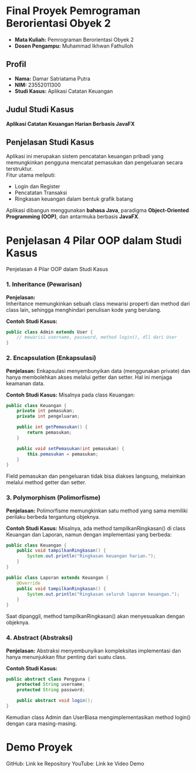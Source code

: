 # Final Proyek Pemrograman Berorientasi Obyek 2

- **Mata Kuliah:** Pemrograman Berorientasi Obyek 2  
- **Dosen Pengampu:** Muhammad Ikhwan Fathulloh

## Profil

- **Nama:** Damar Satriatama Putra  
- **NIM:** 23552011300  
- **Studi Kasus:** Aplikasi Catatan Keuangan

## Judul Studi Kasus

**Aplikasi Catatan Keuangan Harian Berbasis JavaFX**

## Penjelasan Studi Kasus

Aplikasi ini merupakan sistem pencatatan keuangan pribadi yang memungkinkan pengguna mencatat pemasukan dan pengeluaran secara terstruktur.  
Fitur utama meliputi:
- Login dan Register
- Pencatatan Transaksi
- Ringkasan keuangan dalam bentuk grafik batang

Aplikasi dibangun menggunakan **bahasa Java**, paradigma **Object-Oriented Programming (OOP)**, dan antarmuka berbasis **JavaFX**.

# Penjelasan 4 Pilar OOP dalam Studi Kasus
Penjelasan 4 Pilar OOP dalam Studi Kasus

### 1. Inheritance (Pewarisan)
**Penjelasan:**  
Inheritance memungkinkan sebuah class mewarisi properti dan method dari class lain, sehingga menghindari penulisan kode yang berulang.

**Contoh Studi Kasus:**
```java
public class Admin extends User {
    // mewarisi username, password, method login(), dll dari User
}
```
### 2. Encapsulation (Enkapsulasi)
**Penjelasan:**
Enkapsulasi menyembunyikan data (menggunakan private) dan hanya membolehkan akses melalui getter dan setter. Hal ini menjaga keamanan data.

**Contoh Studi Kasus:**
Misalnya pada class Keuangan:

```java
public class Keuangan {
    private int pemasukan;
    private int pengeluaran;

    public int getPemasukan() {
        return pemasukan;
    }

    public void setPemasukan(int pemasukan) {
        this.pemasukan = pemasukan;
    }
}
```

Field pemasukan dan pengeluaran tidak bisa diakses langsung, melainkan melalui method getter dan setter.

### 3. Polymorphism (Polimorfisme)
**Penjelasan:**
Polimorfisme memungkinkan satu method yang sama memiliki perilaku berbeda tergantung objeknya.

**Contoh Studi Kasus:**
Misalnya, ada method tampilkanRingkasan() di class Keuangan dan Laporan, namun dengan implementasi yang berbeda:

```java
public class Keuangan {
    public void tampilkanRingkasan() {
        System.out.println("Ringkasan keuangan harian.");
    }
}

public class Laporan extends Keuangan {
    @Override
    public void tampilkanRingkasan() {
        System.out.println("Ringkasan seluruh laporan keuangan.");
    }
}
```
Saat dipanggil, method tampilkanRingkasan() akan menyesuaikan dengan objeknya.

### 4. Abstract (Abstraksi)
**Penjelasan:**
Abstraksi menyembunyikan kompleksitas implementasi dan hanya menunjukkan fitur penting dari suatu class.

**Contoh Studi Kasus:**
```java
public abstract class Pengguna {
    protected String username;
    protected String password;

    public abstract void login();
}
```
Kemudian class Admin dan UserBiasa mengimplementasikan method login() dengan cara masing-masing.

# Demo Proyek
GitHub: Link ke Repository
YouTube: Link ke Video Demo
